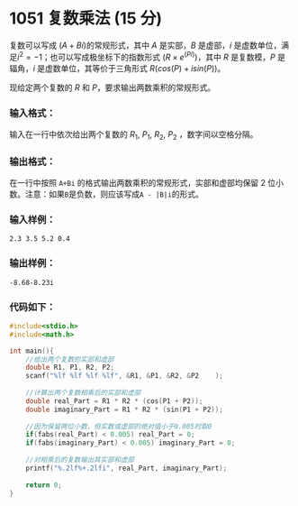 # 1051 复数乘法 (15 分)
复数可以写成 $(A+Bi)$的常规形式，其中 $A$ 是实部，$B$ 是虚部，$i$ 是虚数单位，满足$i^{2}=−1$；也可以写成极坐标下的指数形式 $(R×e^{(Pi)})$，其中 $R$ 是复数模，$P$ 是辐角，$i$ 是虚数单位，其等价于三角形式 $R(cos(P)+isin(P))$。

现给定两个复数的 $R$ 和 $P$，要求输出两数乘积的常规形式。
### 输入格式：
输入在一行中依次给出两个复数的 $R_{1}$, $P_{1}$, $R_{2}$, $P_2$ ，数字间以空格分隔。
### 输出格式：
在一行中按照 `A+Bi` 的格式输出两数乘积的常规形式，实部和虚部均保留 2 位小数。注意：如果`B`是负数，则应该写成`A - |B|i`的形式。
### 输入样例：
```
2.3 3.5 5.2 0.4
```
### 输出样例：
```
-8.68-8.23i
```
### 代码如下：
```c
#include<stdio.h>
#include<math.h>

int main(){
    //给出两个复数的实部和虚部 
    double R1, P1, R2, P2;
    scanf("%lf %lf %lf %lf", &R1, &P1, &R2, &P2    );
    
    //计算出两个复数相乘后的实部和虚部 
    double real_Part = R1 * R2 * (cos(P1 + P2));
    double imaginary_Part = R1 * R2 * (sin(P1 + P2));
    
    //因为保留两位小数，但实数或虚部的绝对值小于0.005时取0 
    if(fabs(real_Part) < 0.005) real_Part = 0;
    if(fabs(imaginary_Part) < 0.005) imaginary_Part = 0;
    
    //对相乘后的复数输出其实部和虚部 
    printf("%.2lf%+.2lfi", real_Part, imaginary_Part);
    
    return 0;
} 
```